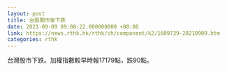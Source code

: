 ```yaml
---
layout: post
title: 台股開市後下跌
date: 2021-09-09 09:08:22.000000000 +08:00
link: https://news.rthk.hk/rthk/ch/component/k2/1609739-20210909.htm
categories: rthk
---
```


台灣股市下跌。加權指數較早時報17179點，跌90點。
